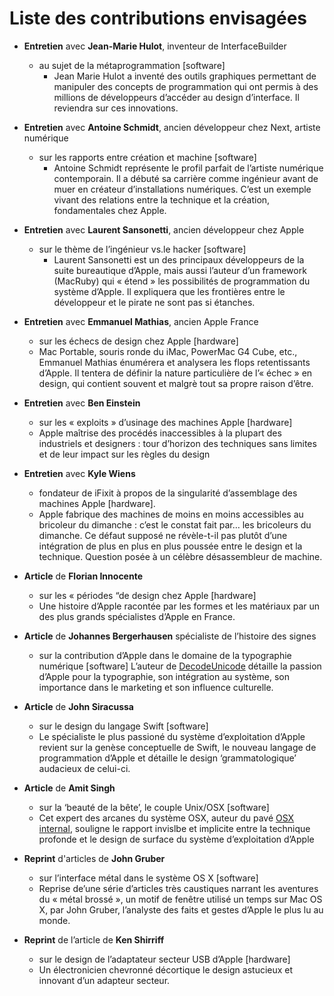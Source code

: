 # Liste des contributions envisagées

* __Entretien__ avec __Jean-Marie Hulot__, inventeur de InterfaceBuilder
  * au sujet de la métaprogrammation [software]
    * Jean Marie Hulot a inventé des outils graphiques permettant de manipuler des concepts
de programmation qui ont permis à des millions de développeurs d’accéder au design
d’interface. Il reviendra sur ces innovations.

* __Entretien__ avec __Antoine Schmidt__, ancien développeur chez Next, artiste numérique
  * sur les rapports entre création et machine [software]
    * Antoine Schmidt représente le profil parfait de l’artiste numérique contemporain. Il a débuté
sa carrière comme ingénieur avant de muer en créateur d’installations numériques. C’est un
exemple vivant des relations entre la technique et la création, fondamentales chez Apple.

* __Entretien__ avec __Laurent Sansonetti__, ancien développeur chez Apple
  * sur le thème de l’ingénieur vs.le hacker [software]
    * Laurent Sansonetti est un des principaux développeurs de la suite bureautique d’Apple,
mais aussi l’auteur d’un framework (MacRuby) qui « étend » les possibilités de programmation
du système d’Apple. Il expliquera que les frontières entre le développeur et le
pirate ne sont pas si étanches.

* __Entretien__ avec __Emmanuel Mathias__, ancien Apple France
  *  sur les échecs de design chez Apple [hardware]
    * Mac Portable, souris ronde du iMac, PowerMac G4 Cube, etc., Emmanuel Mathias
énumérera et analysera les flops retentissants d’Apple. Il tentera de définir la nature
particulière de l’« échec » en design, qui contient souvent et malgrè tout sa propre raison
d’être.

* __Entretien__ avec __Ben Einstein__
  *  sur les « exploits » d’usinage des machines Apple [hardware]
    * Apple maîtrise des procédés inaccessibles à la plupart des industriels et designers : tour
d’horizon des techniques sans limites et de leur impact sur les règles du design

* __Entretien__ avec __Kyle Wiens__
  *  fondateur de iFixit à propos de la singularité d’assemblage des machines Apple [hardware].
    * Apple fabrique des machines de moins en moins accessibles au bricoleur du dimanche :
c’est le constat fait par… les bricoleurs du dimanche. Ce défaut supposé ne révèle-t-il pas
plutôt d’une intégration de plus en plus en plus poussée entre le design et la technique.
Question posée à un célèbre désassembleur de machine.

* __Article__ de __Florian Innocente__
  *  sur les « périodes “de design chez Apple [hardware]
    *  Une histoire d’Apple racontée par les formes et les matériaux par un des plus grands
spécialistes d’Apple en France.

* __Article__ de __Johannes Bergerhausen__ spécialiste de l’histoire des signes
  *  sur la contribution d’Apple dans le domaine de la typographie numérique [software]
L’auteur de [DecodeUnicode](http://decodeunicode.meso.net) détaille la passion d’Apple pour la typographie, son intégration au système, son importance dans le marketing et son influence culturelle.

* __Article__ de __John Siracussa__
  *  sur le design du langage Swift [software]
    *  Le spécialiste le plus passioné du système d’exploitation d’Apple revient sur la genèse
conceptuelle de Swift, le nouveau langage de programmation d’Apple et détaille le design
‘grammatologique’ audacieux de celui-ci.

* __Article__ de __Amit Singh__
  *  sur la ‘beauté de la bête’, le couple Unix/OSX [software]
    * Cet expert des arcanes du système OSX, auteur du pavé [OSX internal](http://osxbook.com), souligne le
rapport invislbe et implicite entre la technique profonde et le design de surface du système
d’exploitation d’Apple

* __Reprint__ d'articles de __John Gruber__
  *  sur l’interface métal dans le système OS X [software]
    * Reprise de’une série d’articles très caustiques narrant les aventures du « métal brossé »,
un motif de fenêtre utilisé un temps sur Mac OS X, par John Gruber, l’analyste des faits
et gestes d’Apple le plus lu au monde.

* __Reprint__ de l’article de __Ken Shirriff__
  *  sur le design de l’adaptateur secteur USB d’Apple [hardware]
    * Un électronicien chevronné décortique le design astucieux et innovant d’un adapteur
secteur.
